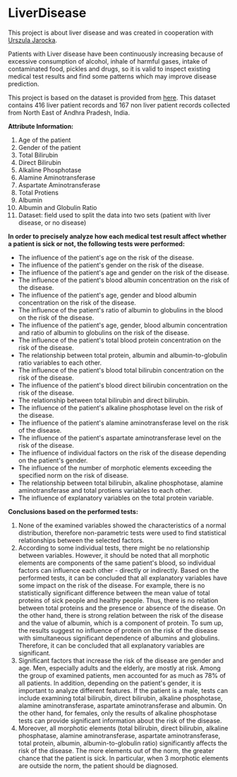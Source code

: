 # LiverDisease

This project is about liver disease and was created in cooperation with [Urszula Jarocka](https://github.com/UrszulaJa).

Patients with Liver disease have been continuously increasing because of excessive consumption of alcohol, inhale of harmful gases, intake of contaminated food, pickles and drugs, so it is valid to inspect existing medical test results and find some patterns which may improve disease prediction.

This project is based on the dataset is provided from [here](https://www.kaggle.com/datasets/uciml/indian-liver-patient-records). This dataset contains 416 liver patient records and 167 non liver patient records collected from North East of Andhra Pradesh, India.

**Attribute Information:**
1) Age of the patient
2) Gender of the patient
3) Total Bilirubin
4) Direct Bilirubin
5) Alkaline Phosphotase
6) Alamine Aminotransferase
7) Aspartate Aminotransferase
8) Total Protiens
9) Albumin
10) Albumin and Globulin Ratio
11) Dataset: field used to split the data into two sets (patient with liver disease, or no disease)

**In order to precisely analyze how each medical test result affect whether a patient is sick or not, the following tests were performed:**
- The influence of the patient's age on the risk of the disease.
- The influence of the patient's gender on the risk of the disease.
- The influence of the patient's age and gender on the risk of the disease.
- The influence of the patient's blood albumin concentration on the risk of the disease.
- The influence of the patient's age, gender and blood albumin concentration on the risk of the disease.
- The influence of the patient's ratio of albumin to globulins in the blood on the risk of the disease.
- The influence of the patient's age, gender, blood albumin concentration and ratio of albumin to globulins on the risk of the disease.
- The influence of the patient's total blood protein concentration on the risk of the disease.
- The relationship between total protein, albumin and albumin-to-globulin ratio variables to each other.
- The influence of the patient's blood total bilirubin concentration on the risk of the disease.
- The influence of the patient's blood direct bilirubin concentration on the risk of the disease.
- The relationship between total bilirubin and direct bilirubin.
- The influence of the patient's alkaline phosphotase level on the risk of the disease.
- The influence of the patient's alamine aminotransferase level on the risk of the disease.
- The influence of the patient's aspartate aminotransferase level on the risk of the disease.
- The influence of individual factors on the risk of the disease depending on the patient's gender.
- The influence of the number of morphotic elements exceeding the specified norm on the risk of disease.
- The relationship between total bilirubin, alkaline phosphotase, alamine aminotransferase and total protiens variables to each other.
- The influence of explanatory variables on the total protein variable.

**Conclusions based on the performed tests:**
1) None of the examined variables showed the characteristics of a normal distribution, therefore non-parametric tests were used to find statistical relationships between the selected factors.
2) According to some individual tests, there might be no relationship between variables. However, it should be noted that all morphotic elements are components of the same patient's blood, so individual factors can influence each other - directly or indirectly. Based on the performed tests, it can be concluded that all explanatory variables have some impact on the risk of the disease. For example, there is no statistically significant difference between the mean value of total proteins of sick people and healthy people. Thus, there is no relation between total proteins and the presence or absence of the disease. On the other hand, there is strong relation between the risk of the disease and the value of albumin, which is a component of protein. To sum up, the results suggest no influence of protein on the risk of the disease with simultaneous significant dependence of albumins and globulins. Therefore, it can be concluded that all explanatory variables are significant.
3) Significant factors that increase the risk of the disease are gender and age. Men, especially adults and the elderly, are mostly at risk. Among the group of examined patients, men accounted for as much as 78% of all patients. In addition, depending on the patient's gender, it is important to analyze different features. If the patient is a male, tests can include examining total bilirubin, direct bilirubin, alkaline phosphotase, alamine aminotransferase, aspartate aminotransferase and albumin. On the other hand, for females, only the results of alkaline phosphotase tests can provide significant information about the risk of the disease.
4) Moreover, all morphotic elements (total bilirubin, direct bilirubin, alkaline phosphatase, alamine aminotransferase, aspartate aminotransferase, total protein, albumin, albumin-to-globulin ratio) significantly affects the risk of the disease. The more elements out of the norm, the greater chance that the patient is sick. In particular, when 3 morphotic elements are outside the norm, the patient should be diagnosed.
